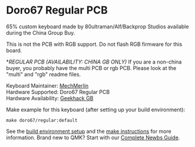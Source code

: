 # Doro67 Regular PCB 

65% custom keyboard made by 80ultraman/Alf/Backprop Studios available during the China Group Buy. 

This is not the PCB with RGB support. Do not flash RGB firmware for this board. 

**REGULAR PCB (AVAILABILITY: CHINA GB ONLY)*
If you are a non-china buyer, you probably have the multi PCB or rgb PCB. 
Please look at the "multi" and "rgb" readme files.

Keyboard Maintainer: [MechMerlin](https://github.com/mechmerlin)  
Hardware Supported: Doro67 Regular PCB  
Hardware Availability: [Geekhack GB](https://geekhack.org/index.php?topic=97265.0)

Make example for this keyboard (after setting up your build environment):

    make doro67/regular:default

See the [build environment setup](https://docs.qmk.fm/#/getting_started_build_tools) and the [make instructions](https://docs.qmk.fm/#/getting_started_make_guide) for more information. Brand new to QMK? Start with our [Complete Newbs Guide](https://docs.qmk.fm/#/newbs).
